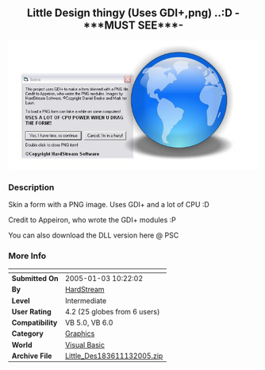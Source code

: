 ﻿<div align="center">

## Little Design thingy \(Uses GDI\+,png\) \.\.:D \-\*\*\*MUST SEE\*\*\*\-

<img src="PIC2005131021153169.JPG">
</div>

### Description

Skin a form with a PNG image. Uses GDI+ and a lot of CPU :D

Credit to Appeiron, who wrote the GDI+ modules :P

You can also download the DLL version here @ PSC
 
### More Info
 


<span>             |<span>
---                |---
**Submitted On**   |2005-01-03 10:22:02
**By**             |[HardStream](https://github.com/Planet-Source-Code/PSCIndex/blob/master/ByAuthor/hardstream.md)
**Level**          |Intermediate
**User Rating**    |4.2 (25 globes from 6 users)
**Compatibility**  |VB 5\.0, VB 6\.0
**Category**       |[Graphics](https://github.com/Planet-Source-Code/PSCIndex/blob/master/ByCategory/graphics__1-46.md)
**World**          |[Visual Basic](https://github.com/Planet-Source-Code/PSCIndex/blob/master/ByWorld/visual-basic.md)
**Archive File**   |[Little\_Des183611132005\.zip](https://github.com/Planet-Source-Code/hardstream-little-design-thingy-uses-gdi-png-d-must-see__1-58085/archive/master.zip)








